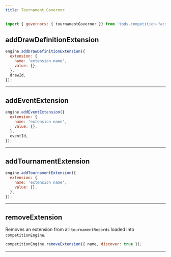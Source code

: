 ```yaml
---
title: Tournament Governor
---
```


```js
import { governors: { tournamentGovernor }} from 'tods-competition-factory';
```

## addDrawDefinitionExtension

```js
engine.addDrawDefinitionExtension({
  extension: {
    name: 'extension name',
    value: {},
  },
  drawId,
});
```

---

## addEventExtension

```js
engine.addEventExtension({
  extension: {
    name: 'extension name',
    value: {},
  },
  eventId,
});
```

---

## addTournamentExtension

```js
engine.addTournamentExtension({
  extension: {
    name: 'extension name',
    value: {},
  },
});
```

---

## removeExtension

Removes an extension from all `tournamentRecords` loaded into `competitionEngine`.

```js
competitionEngine.removeExtension({ name, discover: true });
```

---
